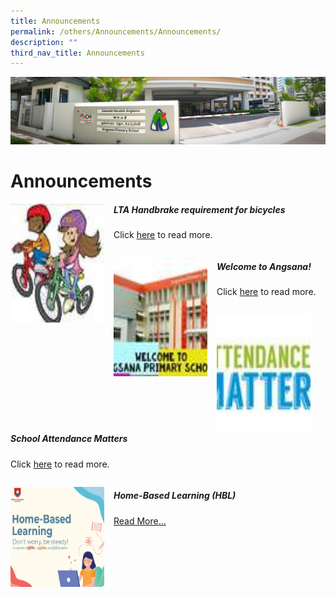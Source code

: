 ```yaml
---
title: Announcements
permalink: /others/Announcements/Announcements/
description: ""
third_nav_title: Announcements
---
```

![](/images/About%20Us.jpg)

Announcements
=============


<img src="/images/lta.jpeg" style="width:150px;height:190px;margin-right:15px;" align="left"> 

##### LTA Handbrake requirement for bicycles
Click [here](/others/announcements/lta-handbrake-requirement-for-bicycles/)&nbsp;to read more.

```

```

<img src="/images/welcome.jpeg" style="width:150px;height:190px;margin-right:15px;" align="left">

##### Welcome to Angsana!
Click&nbsp;[here](/others/Announcements/Welcome-to-Angsana/)&nbsp;to read more.

```

```


<img src="/images/school.jpeg" style="width:150px;height:190px;margin-right:15px;" align="left">

##### School Attendance Matters
Click&nbsp;[here](/others/Announcements/school-attendance-matters/)&nbsp;to read more.

```

```
<img src="/images/hblasps.png" style="width:150px;height:160px;margin-right:15px;" align="left">


##### Home-Based Learning (HBL)

[Read More...](https://sites.google.com/moe.edu.sg/aspshbl2020/home)